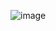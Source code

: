 ![image](https://github.com/vivek0913/Weather-Application/assets/83529785/09ab2be2-5e1b-4b6a-a892-56db0642388a)
